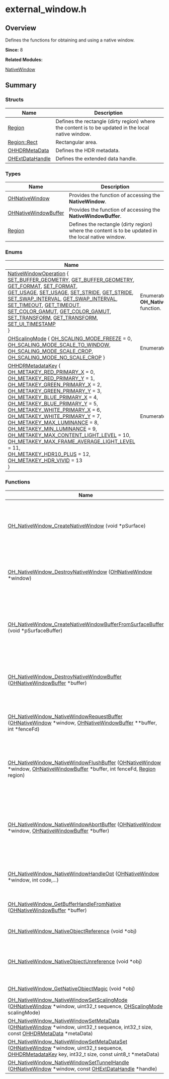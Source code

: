 # external_window.h


## Overview

Defines the functions for obtaining and using a native window.

**Since:**
8

**Related Modules:**

[NativeWindow](_native_window.md)


## Summary


### Structs

| Name | Description | 
| -------- | -------- |
| [Region](_region.md) | Defines the rectangle (dirty region) where the content is to be updated in the local native window.  | 
| [Region::Rect](_rect.md) | Rectangular area. | 
| [OHHDRMetaData](_o_h_h_d_r_meta_data.md) | Defines the HDR metadata.  | 
| [OHExtDataHandle](_o_h_ext_data_handle.md) | Defines the extended data handle.  | 


### Types

| Name | Description | 
| -------- | -------- |
| [OHNativeWindow](_native_window.md) | Provides the function of accessing the **NativeWindow**.  | 
| [OHNativeWindowBuffer](_native_window.md) | Provides the function of accessing the **NativeWindowBuffer**.  | 
| [Region](_native_window.md) | Defines the rectangle (dirty region) where the content is to be updated in the local native window.  | 


### Enums

| Name | Description | 
| -------- | -------- |
| [NativeWindowOperation](_native_window.md#nativewindowoperation) {<br/>[SET_BUFFER_GEOMETRY](_native_window.md), [GET_BUFFER_GEOMETRY](_native_window.md), [GET_FORMAT](_native_window.md), [SET_FORMAT](_native_window.md),<br/>[GET_USAGE](_native_window.md), [SET_USAGE](_native_window.md), [SET_STRIDE](_native_window.md), [GET_STRIDE](_native_window.md),<br/>[SET_SWAP_INTERVAL](_native_window.md), [GET_SWAP_INTERVAL](_native_window.md), [SET_TIMEOUT](_native_window.md), [GET_TIMEOUT](_native_window.md),<br/>[SET_COLOR_GAMUT](_native_window.md), [GET_COLOR_GAMUT](_native_window.md), [SET_TRANSFORM](_native_window.md), [GET_TRANSFORM](_native_window.md),<br/>[SET_UI_TIMESTAMP](_native_window.md)<br/>} | Enumerates the operation codes in the **OH_NativeWindow_NativeWindowHandleOpt** function.  | 
| [OHScalingMode](_native_window.md#ohscalingmode) { [OH_SCALING_MODE_FREEZE](_native_window.md) = 0, [OH_SCALING_MODE_SCALE_TO_WINDOW](_native_window.md), [OH_SCALING_MODE_SCALE_CROP](_native_window.md), [OH_SCALING_MODE_NO_SCALE_CROP](_native_window.md) } | Enumerates the scaling modes.  | 
| [OHHDRMetadataKey](_native_window.md#ohhdrmetadatakey) {<br/>[OH_METAKEY_RED_PRIMARY_X](_native_window.md) = 0, [OH_METAKEY_RED_PRIMARY_Y](_native_window.md) = 1, [OH_METAKEY_GREEN_PRIMARY_X](_native_window.md) = 2, [OH_METAKEY_GREEN_PRIMARY_Y](_native_window.md) = 3,<br/>[OH_METAKEY_BLUE_PRIMARY_X](_native_window.md) = 4, [OH_METAKEY_BLUE_PRIMARY_Y](_native_window.md) = 5, [OH_METAKEY_WHITE_PRIMARY_X](_native_window.md) = 6, [OH_METAKEY_WHITE_PRIMARY_Y](_native_window.md) = 7,<br/>[OH_METAKEY_MAX_LUMINANCE](_native_window.md) = 8, [OH_METAKEY_MIN_LUMINANCE](_native_window.md) = 9, [OH_METAKEY_MAX_CONTENT_LIGHT_LEVEL](_native_window.md) = 10, [OH_METAKEY_MAX_FRAME_AVERAGE_LIGHT_LEVEL](_native_window.md) = 11,<br/>[OH_METAKEY_HDR10_PLUS](_native_window.md) = 12, [OH_METAKEY_HDR_VIVID](_native_window.md) = 13<br/>} | Enumerates the HDR metadata keys.  | 


### Functions

| Name | Description | 
| -------- | -------- |
| [OH_NativeWindow_CreateNativeWindow](_native_window.md#oh_nativewindow_createnativewindow) (void \*pSurface) | [OHNativeWindow](_native_window.md) \*<br/>Creates a **NativeWindow** instance. A new **NativeWindow** instance is created each time this function is called.  | 
| [OH_NativeWindow_DestroyNativeWindow](_native_window.md#oh_nativewindow_destroynativewindow) ([OHNativeWindow](_native_window.md) \*window) | Decreases the reference count of a **NativeWindow** instance by 1 and when the reference count reaches 0, destroys the instance.  | 
| [OH_NativeWindow_CreateNativeWindowBufferFromSurfaceBuffer](_native_window.md#oh_nativewindow_createnativewindowbufferfromsurfacebuffer) (void \*pSurfaceBuffer) | [OHNativeWindowBuffer](_native_window.md) \*<br/>Creates a **NativeWindowBuffer** instance. A new **NativeWindowBuffer** instance is created each time this function is called.  | 
| [OH_NativeWindow_DestroyNativeWindowBuffer](_native_window.md#oh_nativewindow_destroynativewindowbuffer) ([OHNativeWindowBuffer](_native_window.md) \*buffer) | Decreases the reference count of a **NativeWindowBuffer** instance by 1 and when the reference count reaches 0, destroys the instance.  | 
| [OH_NativeWindow_NativeWindowRequestBuffer](_native_window.md#oh_nativewindow_nativewindowrequestbuffer) ([OHNativeWindow](_native_window.md) \*window, [OHNativeWindowBuffer](_native_window.md) \*\*buffer, int \*fenceFd) | Requests a **NativeWindowBuffer** through a **NativeWindow** instance for content production.  | 
| [OH_NativeWindow_NativeWindowFlushBuffer](_native_window.md#oh_nativewindow_nativewindowflushbuffer) ([OHNativeWindow](_native_window.md) \*window, [OHNativeWindowBuffer](_native_window.md) \*buffer, int fenceFd, [Region](_region.md) region) | Flushes the **NativeWindowBuffer** filled with the content to the buffer queue through a **NativeWindow** instance for content consumption.  | 
| [OH_NativeWindow_NativeWindowAbortBuffer](_native_window.md#oh_nativewindow_nativewindowabortbuffer) ([OHNativeWindow](_native_window.md) \*window, [OHNativeWindowBuffer](_native_window.md) \*buffer) | Returns the **NativeWindowBuffer** to the buffer queue through a **NativeWindow** instance, without filling in any content. The **NativeWindowBuffer** can be used for another request.  | 
| [OH_NativeWindow_NativeWindowHandleOpt](_native_window.md#oh_nativewindow_nativewindowhandleopt) ([OHNativeWindow](_native_window.md) \*window, int code,...) | Sets or obtains the attributes of a native window, including the width, height, and content format.  | 
| [OH_NativeWindow_GetBufferHandleFromNative](_native_window.md#oh_nativewindow_getbufferhandlefromnative) ([OHNativeWindowBuffer](_native_window.md) \*buffer) | Obtains the pointer to a **BufferHandle** of a **NativeWindowBuffer** instance.  | 
| [OH_NativeWindow_NativeObjectReference](_native_window.md#oh_nativewindow_nativeobjectreference) (void \*obj) | Adds the reference count of a native object.  | 
| [OH_NativeWindow_NativeObjectUnreference](_native_window.md#oh_nativewindow_nativeobjectunreference) (void \*obj) | Decreases the reference count of a native object and when the reference count reaches 0, destroys this object.  | 
| [OH_NativeWindow_GetNativeObjectMagic](_native_window.md#oh_nativewindow_getnativeobjectmagic) (void \*obj) | Obtains the magic ID of a native object.  | 
| [OH_NativeWindow_NativeWindowSetScalingMode](_native_window.md#oh_nativewindow_nativewindowsetscalingmode) ([OHNativeWindow](_native_window.md) \*window, uint32_t sequence, [OHScalingMode](_native_window.md#ohscalingmode) scalingMode) | Sets the scaling mode for a native window.  | 
| [OH_NativeWindow_NativeWindowSetMetaData](_native_window.md#oh_nativewindow_nativewindowsetmetadata) ([OHNativeWindow](_native_window.md) \*window, uint32_t sequence, int32_t size, const [OHHDRMetaData](_o_h_h_d_r_meta_data.md) \*metaData) | Sets the metadata for a native window.  | 
| [OH_NativeWindow_NativeWindowSetMetaDataSet](_native_window.md#oh_nativewindow_nativewindowsetmetadataset) ([OHNativeWindow](_native_window.md) \*window, uint32_t sequence, [OHHDRMetadataKey](_native_window.md#ohhdrmetadatakey) key, int32_t size, const uint8_t \*metaData) | Sets the metadata set for a native window.  | 
| [OH_NativeWindow_NativeWindowSetTunnelHandle](_native_window.md#oh_nativewindow_nativewindowsettunnelhandle) ([OHNativeWindow](_native_window.md) \*window, const [OHExtDataHandle](_o_h_ext_data_handle.md) \*handle) | Sets a tunnel handle for a native window.  | 
